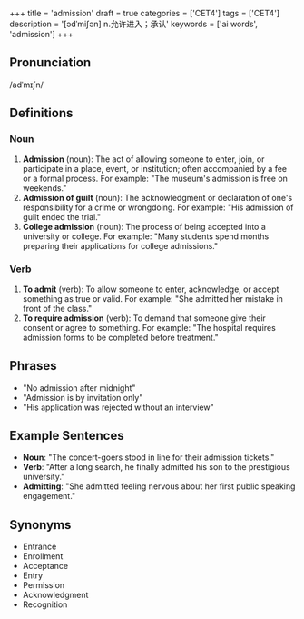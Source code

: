 +++
title = 'admission'
draft = true
categories = ['CET4']
tags = ['CET4']
description = '[ədˈmi∫ən] n.允许进入；承认'
keywords = ['ai words', 'admission']
+++

## Pronunciation
/adˈmɪʃn/

## Definitions
### Noun
1. **Admission** (noun): The act of allowing someone to enter, join, or participate in a place, event, or institution; often accompanied by a fee or a formal process. For example: "The museum's admission is free on weekends."
2. **Admission of guilt** (noun): The acknowledgment or declaration of one's responsibility for a crime or wrongdoing. For example: "His admission of guilt ended the trial."
3. **College admission** (noun): The process of being accepted into a university or college. For example: "Many students spend months preparing their applications for college admissions."

### Verb
1. **To admit** (verb): To allow someone to enter, acknowledge, or accept something as true or valid. For example: "She admitted her mistake in front of the class."
2. **To require admission** (verb): To demand that someone give their consent or agree to something. For example: "The hospital requires admission forms to be completed before treatment."

## Phrases
- "No admission after midnight"
- "Admission is by invitation only"
- "His application was rejected without an interview"

## Example Sentences
- **Noun**: "The concert-goers stood in line for their admission tickets."
- **Verb**: "After a long search, he finally admitted his son to the prestigious university."
- **Admitting**: "She admitted feeling nervous about her first public speaking engagement."

## Synonyms
- Entrance
- Enrollment
- Acceptance
- Entry
- Permission
- Acknowledgment
- Recognition
